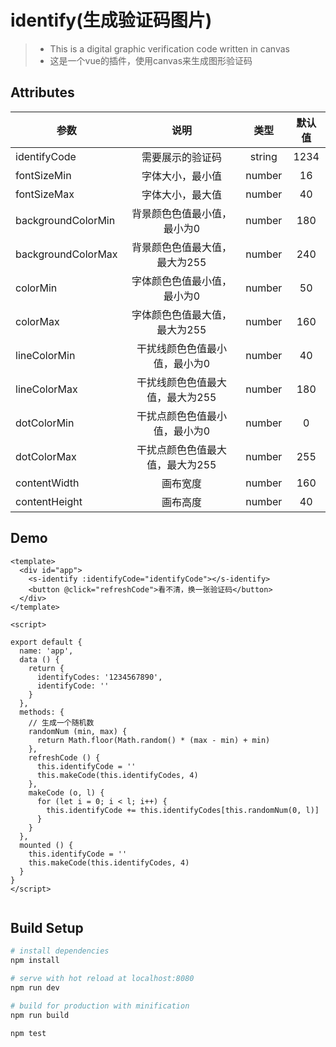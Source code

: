 # identify(生成验证码图片)

>+ This is a digital graphic verification code written in canvas
>+ 这是一个vue的插件，使用canvas来生成图形验证码


## Attributes

| 参数                  |     说明                          |   类型    |   默认值  |
| --------              | :-----:                          | :----:    |  :----:   |
| identifyCode          |   需要展示的验证码                |  string   |   1234    |
| fontSizeMin           |  字体大小，最小值                 |  number   |   16      |
| fontSizeMax           |  字体大小，最大值                 |  number   |   40      |
| backgroundColorMin    |  背景颜色色值最小值，最小为0       |  number   |   180     |
| backgroundColorMax    |  背景颜色色值最大值，最大为255     |  number   |   240     |
| colorMin              |  字体颜色色值最小值，最小为0       |  number   |   50      |
| colorMax              |  字体颜色色值最大值，最大为255     |  number   |   160     |
| lineColorMin          |  干扰线颜色色值最小值，最小为0     |  number   |   40      |
| lineColorMax          |  干扰线颜色色值最大值，最大为255   |  number   |   180     |
| dotColorMin           |  干扰点颜色色值最小值，最小为0     |  number   |   0       |
| dotColorMax           |  干扰点颜色色值最大值，最大为255   |  number   |   255     |
| contentWidth          |  画布宽度                        |  number   |   160     |
| contentHeight         |  画布高度                        |  number   |   40      |

## Demo
```
<template>
  <div id="app">
    <s-identify :identifyCode="identifyCode"></s-identify>
    <button @click="refreshCode">看不清，换一张验证码</button>
  </div>
</template>

<script>

export default {
  name: 'app',
  data () {
    return {
      identifyCodes: '1234567890',
      identifyCode: ''
    }
  },
  methods: {
    // 生成一个随机数
    randomNum (min, max) {
      return Math.floor(Math.random() * (max - min) + min)
    },
    refreshCode () {
      this.identifyCode = ''
      this.makeCode(this.identifyCodes, 4)
    },
    makeCode (o, l) {
      for (let i = 0; i < l; i++) {
        this.identifyCode += this.identifyCodes[this.randomNum(0, l)]
      }
    }
  },
  mounted () {
    this.identifyCode = ''
    this.makeCode(this.identifyCodes, 4)
  }
}
</script>


```
## Build Setup

``` bash
# install dependencies
npm install

# serve with hot reload at localhost:8080
npm run dev

# build for production with minification
npm run build

npm test
```
